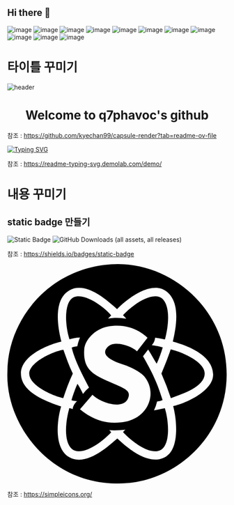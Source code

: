 ## Hi there 👋

![image](https://github.com/q7phavoc/q7phavoc/assets/82801390/c71d079d-f5d8-4f58-8a39-399d65b51cda)
![image](https://github.com/q7phavoc/q7phavoc/assets/82801390/1568ee98-a579-487c-8989-a8e58c4543bc)
![image](https://github.com/q7phavoc/q7phavoc/assets/82801390/2a796285-82f0-4db8-ab52-288ea7c61b3f)
![image](https://github.com/q7phavoc/q7phavoc/assets/82801390/0e16d73d-f783-4020-9f1a-1d7d273ce594)
![image](https://github.com/q7phavoc/q7phavoc/assets/82801390/1e76d7e9-a7be-4b48-aba6-d751714b14cb)
![image](https://github.com/q7phavoc/q7phavoc/assets/82801390/bade1d41-fbc5-4513-aa3b-28efd54bf69d)
![image](https://github.com/q7phavoc/q7phavoc/assets/82801390/7c0bc120-58d3-4f5b-86f3-1e6bb190a221)
![image](https://github.com/q7phavoc/q7phavoc/assets/82801390/4be7d24f-de08-4e7e-bd6c-ee2899c6d00f)
![image](https://github.com/q7phavoc/q7phavoc/assets/82801390/37b6039d-e672-425f-93c6-6250e0e0b2d6)
![image](https://github.com/q7phavoc/q7phavoc/assets/82801390/ffd0b917-12b0-4d07-8a56-ed05f8211ae3)
![image](https://github.com/q7phavoc/q7phavoc/assets/82801390/3c05bdf8-2736-4362-8432-31869a2e4c27)

# 타이틀 꾸미기
![header](https://capsule-render.vercel.app/api?type=slice&color=auto&height=300&section=header&text=Welcome%20to&desc=q7phavoc's%20github&fontSize=70&animation=fadeIn&descSize=30&descAlignY=80)

<div align="center">
  <h1>Welcome to q7phavoc's github</h1>
</div>

참조 : https://github.com/kyechan99/capsule-render?tab=readme-ov-file

[![Typing SVG](https://readme-typing-svg.demolab.com?font=Fira+Code&size=30&pause=1000&color=F78ADD&background=B9FAFF00&center=true&vCenter=true&random=false&width=435&lines=Welcome+to;q7phavoc's+github)](https://git.io/typing-svg)

참조 : https://readme-typing-svg.demolab.com/demo/

# 내용 꾸미기

## static badge 만들기
![Static Badge](https://img.shields.io/badge/test-test-blue?style=flat-square&logo=javascript&label=javascript)
![GitHub Downloads (all assets, all releases)](https://img.shields.io/github/downloads/q7phavoc/q7phavoc/total)

참조 : https://shields.io/badges/static-badge

<svg role="img" viewBox="0 0 24 24" xmlns="http://www.w3.org/2000/svg"><title>Semantic UI React</title><path d="M11.857 23.995C4.52 23.9-.237 17.431.012 11.775-.004 6.167 4.646.066 12.111 0c6.254.027 11.978 5.271 11.885 12.202-.072 6.813-5.84 11.973-12.14 11.793zm.175-4.92c.988.93 3.497 3.166 5.362 1.957 1.434-.93 1.157-3.975.75-5.5 1.597-.365 4.44-1.76 4.37-3.506-.078-2-2.615-3.057-4.408-3.545.347-1.495.913-4.317-.745-5.527-1.637-1.195-4.302.88-5.354 1.969-1.025-.879-3.361-3.096-5.22-2.046-1.46.824-1.513 3.087-.875 5.598-1.441.34-4.459 1.532-4.42 3.546.04 2.183 3.342 3.175 4.397 3.553-.495 1.639-.768 4.596.884 5.55 1.88 1.085 4.39-1.292 5.26-2.048zm-5.244-3.321c.126.039.216.054.362.113.035-.362.268-.685.486-.875-.221-.005-.544-.066-.615-.113.172-.562.439-1.357.657-1.782.25.375.393.674.6 1.1a3.35 3.35 0 0 1 .66-.68c-.645-1.294-1.514-2.837-1.896-4.38.227-.112.426-.116.618-.15.053-.324.162-.638.288-.95-.378-.003-.764.097-1.15.19-.525-1.693-.604-4.156.511-4.624 1.354-.48 3.525 1.331 4.052 2.013l-.337.351c.668-.123 1.305-.107 1.988.013a2.52 2.52 0 0 0-.358-.382c1.172-1.273 3.307-2.653 4.306-1.81.906.852.681 2.98.286 4.456-.466-.083-.72-.138-1.065-.194-.097.51-.163.523-.366.83.317.035.617.065 1.188.234-.19.624-.387 1.202-.662 1.776-.273-.415-.473-.829-.932-1.55l-.565.74c.725 1.284 1.45 2.526 2.143 4.79-.196.114-.309.103-.604.165a4.16 4.16 0 0 1-.333.96c.451-.087.794-.142 1.182-.233.4 1.242.676 3.872-.423 4.554-1.172.677-3.229-.943-4.141-1.918.086-.13.11-.172.26-.274-.594.062-1.29.082-1.779.044.13.108.169.163.207.245-1.43 1.496-3.372 2.559-4.275 1.822-.887-.724-.77-2.846-.293-4.481zm6.072 1.5c2.67-.512 3.576-3.241 2.114-4.976-.405-.48-1.479-1.024-2.257-1.275-1.523-.49-2.556-1.136-1.716-1.962.826-.81 2.851.083 3.182.503l1.155-1.49c-1.161-1.105-2.702-1.52-4.337-1.222C9.54 7.1 8.488 8.336 8.418 9.308c-.155 2.168.875 2.764 2.821 3.598 1.592.682 2.139.913 2.051 1.487-.246 1.618-2.867.959-3.977-.09l-1.361 1.58c1.696 1.405 3.33 1.653 4.908 1.371zM2.404 12.055c-.097-1.216 2.43-2.463 3.731-2.682.318.892.625 1.788 1.031 2.608-.412.86-.737 1.764-1.042 2.679-1.08-.236-3.616-1.31-3.72-2.605zm14.455-.082c.452-1.08.812-2.016 1.013-2.64 1.2.252 3.78 1.37 3.724 2.668-.061 1.442-2.362 2.165-3.703 2.669a29.043 29.043 0 0 0-1.034-2.697z"/></svg>

참조 : https://simpleicons.org/

<!--
**q7phavoc/q7phavoc** is a ✨ _special_ ✨ repository because its `README.md` (this file) appears on your GitHub profile.

Here are some ideas to get you started:

- 🔭 I’m currently working on ...
- 🌱 I’m currently learning ...
- 👯 I’m looking to collaborate on ...
- 🤔 I’m looking for help with ...
- 💬 Ask me about ...
- 📫 How to reach me: ...
- 😄 Pronouns: ...
- ⚡ Fun fact: ...
-->
